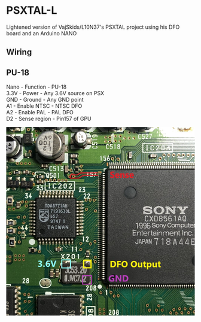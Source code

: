 # PSXTAL-L
Lightened version of VajSkids/L10N37's PSXTAL project using his DFO board and an Arduino NANO



## Wiring<br />
## PU-18<br />

Nano - Function - PU-18<br />
3.3V - Power - Any 3.6V source on PSX<br />
GND - Ground - Any GND point<br />
A1 -	Enable NTSC - NTSC DFO<br />
A2 -	Enable PAL - PAL DFO<br />
D2 - Sense region - Pin157 of GPU<br />


![](/PU-18%20Wiring.jpg)
